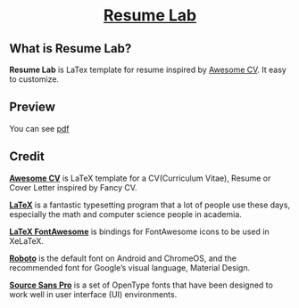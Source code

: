 <h1 align="center">
	<a href="https://github.com/TrupeshKumarPatel/Resume-Lab" title="ResumeLab Documentation">
		Resume Lab
	</a>
  <br />
</h1>

## What is Resume Lab?
**Resume Lab** is LaTex template for resume inspired by [Awesome CV](https://github.com/posquit0/Awesome-CV). It easy to customize.

## Preview

You can see [pdf](https://github.com/TrupeshKumarPatel/Resume-Lab/blob/master/resume-lab.pdf)

## Credit

[**Awesome CV**](https://github.com/posquit0/Awesome-CV) is LaTeX template for a CV(Curriculum Vitae), Resume or Cover Letter inspired by Fancy CV.

[**LaTeX**](http://www.latex-project.org) is a fantastic typesetting program that a lot of people use these days, especially the math and computer science people in academia.

[**LaTeX FontAwesome**](https://github.com/furl/latex-fontawesome) is bindings for FontAwesome icons to be used in XeLaTeX.

[**Roboto**](https://github.com/google/roboto) is the default font on Android and ChromeOS, and the recommended font for Google’s visual language, Material Design.

[**Source Sans Pro**](https://github.com/adobe-fonts/source-sans-pro) is a set of OpenType fonts that have been designed to work well in user interface (UI) environments.
